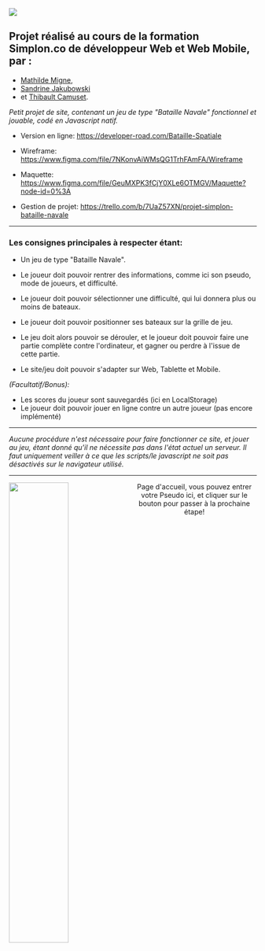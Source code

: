 <img src="https://repository-images.githubusercontent.com/294061858/a3fc3a80-00bc-11eb-828f-db9f52acaf62"/>

## Projet réalisé au cours de la formation Simplon.co de développeur Web et Web Mobile, par :

- [Mathilde Migne](https://github.com/Mathildemgn), 
- [Sandrine Jakubowski](https://github.com/SandrineJa) 
- et [Thibault Camuset](https://github.com/Thibault-Camuset). 

*Petit projet de site, contenant un jeu de type "Bataille Navale" fonctionnel et jouable, codé en Javascript natif.*


- Version en ligne: https://developer-road.com/Bataille-Spatiale


- Wireframe: https://www.figma.com/file/7NKonvAiWMsQG1TrhFAmFA/Wireframe
- Maquette: https://www.figma.com/file/GeuMXPK3fCjY0XLe6OTMGV/Maquette?node-id=0%3A


- Gestion de projet: https://trello.com/b/7UaZ57XN/projet-simplon-bataille-navale


---


### Les consignes principales à respecter étant:

- Un jeu de type "Bataille Navale".
- Le joueur doit pouvoir rentrer des informations, comme ici son pseudo, mode de joueurs, et difficulté.
- Le joueur doit pouvoir sélectionner une difficulté, qui lui donnera plus ou moins de bateaux.
- Le joueur doit pouvoir positionner ses bateaux sur la grille de jeu.
- Le jeu doit alors pouvoir se dérouler, et le joueur doit pouvoir faire une partie complète contre l'ordinateur, et gagner ou perdre à l'issue de cette partie.

- Le site/jeu doit pouvoir s'adapter sur Web, Tablette et Mobile.

*(Facultatif/Bonus):*
- Les scores du joueur sont sauvegardés (ici en LocalStorage)
- Le joueur doit pouvoir jouer en ligne contre un autre joueur (pas encore implémenté)


---


_Aucune procédure n'est nécessaire pour faire fonctionner ce site, et jouer au jeu, étant donné qu'il ne nécessite pas dans l'état actuel un serveur.
Il faut uniquement veiller à ce que les scripts/le javascript ne soit pas désactivés sur le navigateur utilisé._


---

<img src="https://www.developer-road.com/Bataille-Spatiale/IMG/tutorial1.jpg" width="49%" align="left">
<p align="center" margin-top="auto" margin-bottom="auto">Page d'accueil, vous pouvez entrer votre Pseudo ici, et cliquer sur le bouton pour passer à la prochaine étape!</p>


